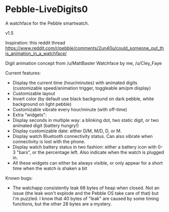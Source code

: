 # Pebble-LiveDigits0
A watchface for the Pebble smartwatch.

v1.5

Inspiration: this reddit thread
https://www.reddit.com/r/pebble/comments/2un40u/could_someone_put_this_animation_in_a_watchface/

Digit animation concept from /u/MattBaster
Watchface by me, /u/Cley_Faye

Current features:
 - Display the current time (hour/minutes) with animated digits (customizable speed/animation trigger, toggleable am/pm display)
 - Customizable layout
 - Invert color (by default use black background on dark pebble, white background on light pebble)
 - Customizable vibrate every hour/minute (with off-time)
 - Extra "widgets":
 - Display seconds in multiple way: a blinking dot, two static digit, or two animated digit (battery hungry!)
 - Display customizable date: either D/M, M/D, D, or M.
 - Display watch Bluetooth connectivity status. Can also vibrate when connectivity is lost with the phone.
 - Display watch battery status in two fashion: either a battery icon with 0-3 "bars", or the percentage left. Also indicate when the watch is plugged in.
 - All these widgets can either be always visible, or only appear for a short time when the watch is shaken a bit

Known bugs:
 - The watchapp consistently leak 68 bytes of heap when closed. Not an issue (the leak won't explode and the Pebble OS take care of that) but I'm puzzled. I know that 40 bytes of "leak" are caused by some timing functions, but the other 28 bytes are a mystery.
